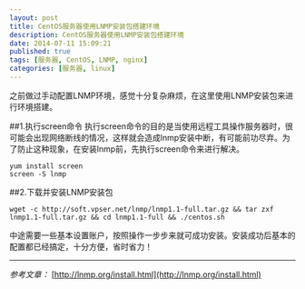 ```yaml
---
layout: post
title: CentOS服务器使用LNMP安装包搭建环境
description: CentOS服务器使用LNMP安装包搭建环境
date: 2014-07-11 15:09:21
published: true
tags: [服务器, CentOS, LNMP, nginx]
categories: [服务器, linux]
---
```

之前做过手动配置LNMP环境，感觉十分复杂麻烦，在这里使用LNMP安装包来进行环境搭建。

##1.执行screen命令
执行screen命令的目的是当使用远程工具操作服务器时，很可能会出现网络断线的情况，这样就会造成lnmp安装中断，有可能前功尽弃。为了防止这种现象，在安装lnmp前，先执行screen命令来进行解决。
```
yum install screen
screen -S lnmp
```
##2.下载并安装LNMP安装包
```
wget -c http://soft.vpser.net/lnmp/lnmp1.1-full.tar.gz && tar zxf lnmp1.1-full.tar.gz && cd lnmp1.1-full && ./centos.sh
```

中途需要一些基本设置账户，按照操作一步步来就可成功安装。安装成功后基本的配置都已经搞定，十分方便，省时省力！

----------
*参考文章：*
[http://lnmp.org/install.html](http://lnmp.org/install.html)
